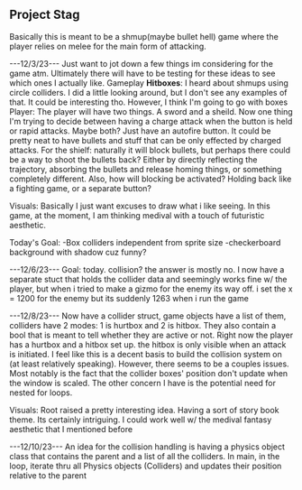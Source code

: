 Project Stag
---------------
Basically this is meant to be a shmup(maybe bullet hell) game where the player relies on melee for the main form of attacking.

---12/3/23---
Just want to jot down a few things im considering for the game atm. Ultimately there will have to be testing for these ideas to see which ones I actually like.
Gameplay
**Hitboxes**: I heard about shmups using circle colliders. I did a little looking around, but I don't see any examples of that. It could be interesting tho. However, I think I'm going to go with boxes
Player: The player will have two things. A sword and a sheild. Now one thing I'm trying to decide between having a charge attack when the button is held or rapid attacks. Maybe both? Just have an autofire button. It could
be pretty neat to have bullets and stuff that can be only effected by charged attacks. For the shielf: naturally it will block bullets, but perhaps there could be a way to shoot the bullets back? Either by directly reflecting the trajectory, absorbing the bullets and release homing things, or something completely different. Also, how will blocking be activated? Holding back like a fighting game, or a separate button?

Visuals: Basically I just want excuses to draw what i like seeing. In this game, at the moment, I am thinking medival with a touch of futuristic aesthetic.

Today's Goal:
-Box colliders independent from sprite size
-checkerboard background with shadow cuz funny?

---12/6/23---
Goal: today. collision?
the answer is mostly no. I now have a separate stuct that holds the collider data and seemingly works fine w/ the player, but when i tried to make a gizmo for the enemy its way off. i set the x = 1200 for the enemy but its suddenly 1263 when i run the game

---12/8/23---
Now have a collider struct, game objects have a list of them, colliders have 2 modes: 1 is hurtbox and 2 is hitbox. They also contain a bool that is meant to tell whether they are active or not. Right now the player has a hurtbox and a hitbox set up. the hitbox is only visible when an attack is initiated. I feel like this is a decent basis to build the collision system on (at least relatively speaking). However, there seems to be a couples issues. Most notably is the fact that the collider boxes' position don't update when the window is scaled. The other concern I have is the potential need for nested for loops. 

Visuals: Root raised a pretty interesting idea. Having a sort of story book theme. Its certainly intriguing. I could work well w/ the medival fantasy aesthetic that I mentioned before

---12/10/23---
An idea for the collision handling is having a physics object class that contains the parent and a list of all the colliders. In main, in the loop, iterate thru all Physics objects (Colliders) and updates their position relative to the parent 